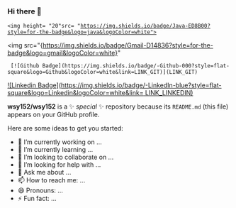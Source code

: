 
<!-- 
### Hello, I'm Edvaldo!! 

![Github Badge](https://img.shields.io/badge/GitHub-100000?style=for-the-badge&logo=github&logoColor=white)
![Github Badge](https://img.shields.io/badge/LinkedIn-0077B5?style=for-the-badge&logo=linkedin&logoColor=white)
![Github Badge](https://img.shields.io/badge/JavaScript-323330?style=for-the-badge&logo=javascript&logoColor=F7DF1E)

![Github Badge](https://github-readme-stats.vercel.app/api/top-langs/?username=wsy152)
![Github Badge](https://github-readme-stats.vercel.app/api?username=wsy152)
 -->



### Hi there 👋

<code><img height= "20"src= "https://img.shields.io/badge/Java-ED8B00?style=for-the-badge&logo=java&logoColor=white"></code>


<img src="{https://img.shields.io/badge/Gmail-D14836?style=for-the-badge&logo=gmail&logoColor=white}"
     
     [![Github Badge](https://img.shields.io/badge/-Github-000?style=flat-square&logo=Github&logoColor=white&link=LINK_GIT)](LINK_GIT)

[![Linkedin Badge](https://img.shields.io/badge/-LinkedIn-blue?style=flat-square&logo=Linkedin&logoColor=white&link= LINK_LINKEDIN)]( LINK_LINKEDIN)





**wsy152/wsy152** is a ✨ _special_ ✨ repository because its `README.md` (this file) appears on your GitHub profile.

Here are some ideas to get you started:

- 🔭 I’m currently working on ...
- 🌱 I’m currently learning ...
- 👯 I’m looking to collaborate on ...
- 🤔 I’m looking for help with ...
- 💬 Ask me about ...
- 📫 How to reach me: ...
- 😄 Pronouns: ...
- ⚡ Fun fact: ...

